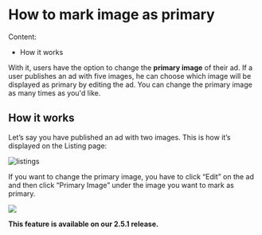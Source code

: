 # How to mark image as primary

Content:
-  How it works


With it, users have the option to change the **primary image** of their ad. If a user publishes an ad with five images, he can choose which image will be displayed as primary by editing the ad.  You can change the primary image as many times as you'd like.


## How it works

Let’s say you have published an ad with two images. This is how it’s displayed on the Listing page:

![listings](https://raw.githubusercontent.com/yclas/guides/master/images/listings11.jpg)

If you want to change the primary image, you have to click “Edit” on the ad and then click “Primary Image” under the image you want to mark as primary.

 ![](https://raw.githubusercontent.com/yclas/guides/master/images/listings22.jpg)




**This feature is available on our 2.5.1 release.**
